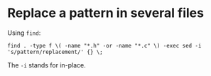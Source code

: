 # Replace a pattern in several files
  
Using `find`:

    find . -type f \( -name "*.h" -or -name "*.c" \) -exec sed -i 's/pattern/replacement/' {} \;
    
The `-i` stands for in-place.
